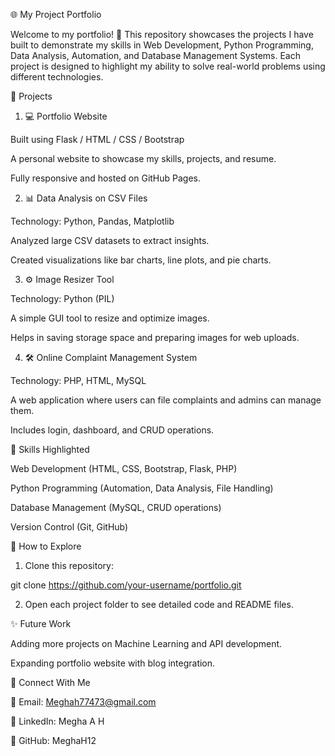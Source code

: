 🌐 My Project Portfolio

Welcome to my portfolio! 🚀
This repository showcases the projects I have built to demonstrate my skills in Web Development, Python Programming, Data Analysis, Automation, and Database Management Systems. Each project is designed to highlight my ability to solve real-world problems using different technologies.


📂 Projects

1. 💻 Portfolio Website

Built using Flask / HTML / CSS / Bootstrap

A personal website to showcase my skills, projects, and resume.

Fully responsive and hosted on GitHub Pages.


2. 📊 Data Analysis on CSV Files

Technology: Python, Pandas, Matplotlib

Analyzed large CSV datasets to extract insights.

Created visualizations like bar charts, line plots, and pie charts.


3. ⚙️ Image Resizer Tool

Technology: Python (PIL)

A simple GUI tool to resize and optimize images.

Helps in saving storage space and preparing images for web uploads.


4. 🛠 Online Complaint Management System

Technology: PHP, HTML, MySQL

A web application where users can file complaints and admins can manage them.

Includes login, dashboard, and CRUD operations.


🚀 Skills Highlighted

Web Development (HTML, CSS, Bootstrap, Flask, PHP)

Python Programming (Automation, Data Analysis, File Handling)

Database Management (MySQL, CRUD operations)

Version Control (Git, GitHub)


📌 How to Explore

1. Clone this repository:

git clone https://github.com/your-username/portfolio.git


2. Open each project folder to see detailed code and README files.


✨ Future Work

Adding more projects on Machine Learning and API development.

Expanding portfolio website with blog integration.



🙌 Connect With Me

📧 Email: Meghah77473@gmail.com

💼 LinkedIn: Megha A H

🐙 GitHub: MeghaH12
